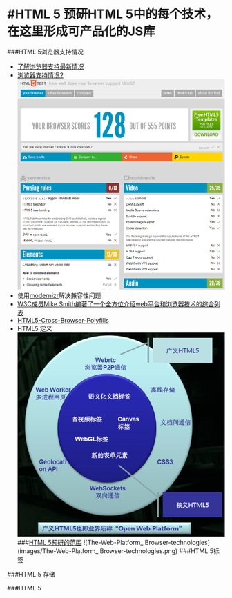 #HTML 5
预研HTML 5中的每个技术，在这里形成可产品化的JS库
====================================================
###HTML 5浏览器支持情况
+ [了解浏览器支持最新情况](http://caniuse.com/)
+ [浏览器支持情况2](http://html5test.com/index.html)
  ![HTML5-test-ie9](images/html5-test-ie9.png)
+ 使用[modernizr](http://modernizr.com)解决兼容性问题
+ [W3C成员Mike Smith编著了一个全方位介绍web平台和浏览器技术的综合列表](http://platform.html5.org/)
+ [HTML5-Cross-Browser-Polyfills](https://github.com/Modernizr/Modernizr/wiki/HTML5-Cross-Browser-Polyfills)
+ HTML5 定义
  ![html5-defination](images/html5-defination.png)
###[HTML 5预研的范围](http://platform.html5.org/)
![The-Web-Platform_ Browser-technologies](images/The-Web-Platform_ Browser-technologies.png)
###HTML 5标签

###HTML 5 存储

###HTML 5